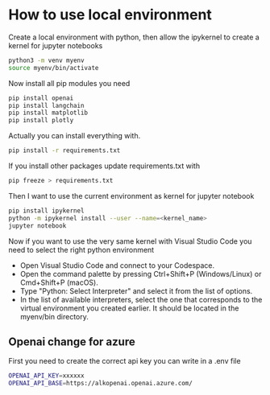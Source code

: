 # How to use local environment 

Create a local environment with python, then allow the ipykernel to create a kernel for jupyter notebooks

```bash
python3 -m venv myenv
source myenv/bin/activate
```

Now install all pip modules you need

```bash
pip install openai
pip install langchain
pip install matplotlib
pip install plotly
```

Actually you can install everything with.

```bash
pip install -r requirements.txt
```

If you install other packages update requirements.txt with

```bash
pip freeze > requirements.txt
```

Then I want to use the current environment as kernel for jupyter notebook

```bash
pip install ipykernel
python -m ipykernel install --user --name=<kernel_name>
jupyter notebook
```

Now if you want to use the very same kernel with Visual Studio Code you need to select the right python environment 

- Open Visual Studio Code and connect to your Codespace.
- Open the command palette by pressing Ctrl+Shift+P (Windows/Linux) or Cmd+Shift+P (macOS).
- Type "Python: Select Interpreter" and select it from the list of options.
- In the list of available interpreters, select the one that corresponds to the virtual environment you created earlier. It should be located in the myenv/bin directory.

## Openai change for azure

First you need to create the correct api key you can write in a .env file

```bash
OPENAI_API_KEY=xxxxxx
OPENAI_API_BASE=https://alkopenai.openai.azure.com/
```

